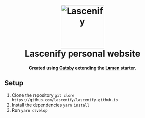 <h1 align="center">
    <img alt="Lascenify" title="Lascenify personal website" src="https://github.com/lascenify/lascenify.github.io/.github/logo.png" width="140"> </br>
    Lascenify personal website
</h1>

<h4 align="center">
    Created using <a href="https://github.com/gatsbyjs/gatsby" target="_blank">Gatsby</a> extending the <a href="https://github.com/alxshelepenok/gatsby-starter-lumen/" target="_blank">Lumen </a> starter.
</h4>


## Setup
1. Clone the repository `git clone https://github.com/lascenify/lascenify.github.io`
2. Install the dependencies `yarn install`
3. Run `yarn develop`
